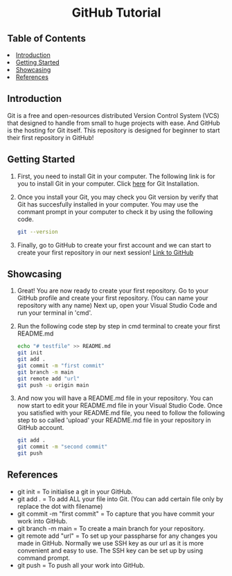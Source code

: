 <h1 align = "center">GitHub Tutorial</h1>

<!-- Table of Content -->
## Table of Contents
<li>
    <a href = "## Introduction">Introduction</a>
</li>

<li>
    <a href = "## Getting Started">Getting Started</a>
</li>

<li>
    <a href = "## Showcasing">Showcasing</a>
</li>

<li>
    <a href = "## References">References</a>
</li>

<!-- Introduction -->
## Introduction 
Git is a free and open-resources distributed Version Control System (VCS) that designed to handle from small to huge projects with ease. And GitHub is the hosting for Git itself. This repository is designed for beginner to start their first repository in GitHub! 

<!-- Getting Started  -->
## Getting Started 
1. First, you need to install Git in your computer. The following link is for you to install Git in your computer. Click <a href = "https://git-scm.com/">here</a> for Git Installation. 
  

2. Once you install your Git, you may check you Git version by verify that Git has succesfully installed in your computer. You may use the commant prompt in your computer to check it by using the following code. 
    ```sh
    git --version 
    ```

3. Finally, go to GitHub to create your first account and we can start to create your first repository in our next session! <a href = "https://github.com/">Link to GitHub</a>
  
<!-- Showcasing -->
## Showcasing 
1. Great! You are now ready to create your first repository. Go to your GitHub profile and create your first repository. (You can name your repository with any name) Next up, open your Visual Studio Code and run your terminal in 'cmd'. 

2. Run the following code step by step in cmd terminal to create your first README.md 
    ```sh
    echo "# testfile" >> README.md
    git init
    git add . 
    git commit -m "first commit"
    git branch -m main
    git remote add "url"
    git push -u origin main
    ```

3. And now you will have a README.md file in your repository. You can now start to edit your README.md file in your Visual Studio Code. Once you satisfied with your README.md file, you need to follow the following step to so called 'upload' your README.md file in your repository in GitHub account. 
    ```sh
    git add . 
    git commit -m "second commit"
    git push 
    ```
<!-- References -->
## References 
* git init = To initialise a git in your GitHub.
* git add . = To add ALL your file into Git. (You can add certain file only by replace the dot with filename)
* git commit -m "first commit" = To capture that you have commit your work into GitHub.
* git branch -m main = To create a main branch for your repository. 
* git remote add "url" = To set up your passpharse for any changes you made in GitHub. Normally we use SSH key as our url as it is more convenient and easy to use. The SSH key can be set up by using command prompt. 
* git push = To push all your work into GitHub. 



